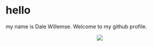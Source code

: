 <h1>hello</h1>

my name is Dale Willemse.
Welcome to my github profile.

<div align="center">
<img src="https://github-readme-stats.vercel.app/api?username=DaleWillemse&theme=apprentice&show_icons=false">
</div>
